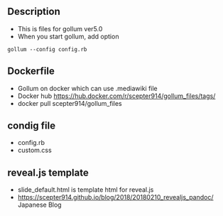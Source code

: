 ## Description

- This is files for gollum ver5.0
- When you start gollum, add option

```
gollum --config config.rb
```

## Dockerfile

- Gollum on docker which can use .mediawiki file
- Docker hub <https://hub.docker.com/r/scepter914/gollum_files/tags/>
- docker pull scepter914/gollum_files

## condig file

- config.rb 
- custom.css

## reveal.js template

- slide_default.html is template html for reveal.js
- <https://scepter914.github.io/blog/2018/20180210_revealjs_pandoc/> Japanese Blog 

